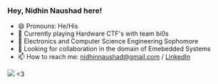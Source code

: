 ### Hey, Nidhin Naushad here!


- 😄 Pronouns: He/His
- 🔭 Currently playing Hardware CTF's with team bi0s
- 🌱 Electronics and Computer Science Engineering Sophomore
- 👯 Looking for collaboration in the domain of Emebedded Systems 
- 📫 How to reach me: nidhinnaushad@gmail.com / [LinkedIn](https://in.linkedin.com/in/nidhin-naushad-1627341b5)
<img src = "https://github-readme-stats.vercel.app/api?username=nidhinnaushad&&show_icons=true&title_color=ffffff&icon_color=ffffff&text_color=b2b2b2&bg_color=000000">
<3
